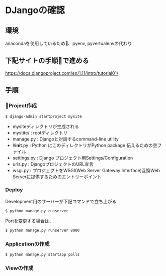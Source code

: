 # DJangoの確認

## 環境

anacondaを使用しているため、pyenv, pyvertualenvの代わり

## 下記サイトの手順で進める

https://docs.djangoproject.com/en/1.11/intro/tutorial01/

## 手順

### Project作成

    $ django-admin startproject mysite

* mysiteディレクトリが生成される
* mystite/ : rootディレクトリ
* manage.py : Djangoと対話するcommand-line utility
* ¥__init__.py : Python にこのディレクトリがPython package 伝えるための空ファイル
* settings.py : Django プロジェクト用Settings/Configuration
* urls.py : DjangoプロジェクトのURL宣言
* wsgi.py : プロジェクトをWSGI(Web Server Gateway Interface)互換Web Serverに提供するためのエントリーポイント

### Deploy

Development用のサーバーが下記コマンドで立ち上がる

    $ python manage.py runserver

Portを変更する場合は、

    $ python manage.py runserver 8080

### Applicationの作成

    $ python manage.py startapp polls
### Viewの作成


